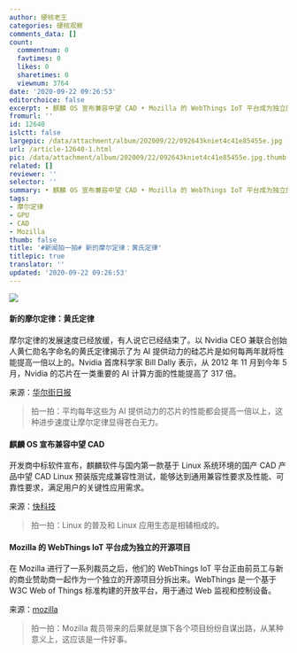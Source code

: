 ```yaml
---
author: 硬核老王
categories: 硬核观察
comments_data: []
count:
  commentnum: 0
  favtimes: 0
  likes: 0
  sharetimes: 0
  viewnum: 3764
date: '2020-09-22 09:26:53'
editorchoice: false
excerpt: • 麒麟 OS 宣布兼容中望 CAD • Mozilla 的 WebThings IoT 平台成为独立的开源项目
fromurl: ''
id: 12640
islctt: false
largepic: /data/attachment/album/202009/22/092643kniet4c41e85455e.jpg
url: /article-12640-1.html
pic: /data/attachment/album/202009/22/092643kniet4c41e85455e.jpg.thumb.jpg
related: []
reviewer: ''
selector: ''
summary: • 麒麟 OS 宣布兼容中望 CAD • Mozilla 的 WebThings IoT 平台成为独立的开源项目
tags:
- 摩尔定律
- GPU
- CAD
- Mozilla
thumb: false
title: '#新闻拍一拍# 新的摩尔定律：黄氏定律'
titlepic: true
translator: ''
updated: '2020-09-22 09:26:53'
---
```


![](/data/attachment/album/202009/22/092643kniet4c41e85455e.jpg)


#### 新的摩尔定律：黄氏定律


摩尔定律的发展速度已经放缓，有人说它已经结束了。以 Nvidia CEO 兼联合创始人黄仁勋名字命名的黄氏定律揭示了为 AI 提供动力的硅芯片是如何每两年就将性能提高一倍以上的。Nvidia 首席科学家 Bill Dally 表示，从 2012 年 11 月到今年 5 月，Nvidia 的芯片在一类重要的 AI 计算方面的性能提高了 317 倍。


来源：[华尔街日报](https://www.wsj.com/articles/huangs-law-is-the-new-moores-law-and-explains-why-nvidia-wants-arm-11600488001)



> 
> 拍一拍：平均每年这些为 AI 提供动力的芯片的性能都会提高一倍以上，这种进步速度让摩尔定律显得苍白无力。
> 
> 
> 


#### 麒麟 OS 宣布兼容中望 CAD


开发商中标软件宣布，麒麟软件与国内第一款基于 Linux 系统环境的国产 CAD 产品中望 CAD Linux 预装版完成兼容性测试，能够达到通用兼容性要求及性能、可靠性要求，满足用户的关键性应用需求。


来源：[快科技](https://www.cnbeta.com/articles/tech/1031727.htm)



> 
> 拍一拍：Linux 的普及和 Linux 应用生态是相辅相成的。
> 
> 
> 


#### Mozilla 的 WebThings IoT 平台成为独立的开源项目


在 Mozilla 进行了一系列裁员之后，他们的 WebThings IoT 平台正由前员工与新的商业赞助商一起作为一个独立的开源项目分拆出来。WebThings 是一个基于 W3C Web of Things 标准构建的开放平台，用于通过 Web 监视和控制设备。


来源：[mozilla](https://discourse.mozilla.org/t/an-important-update-on-mozilla-webthings/67764)



> 
> 拍一拍：Mozilla 裁员带来的后果就是旗下各个项目纷纷自谋出路，从某种意义上，这应该是一件好事。
> 
> 
>
